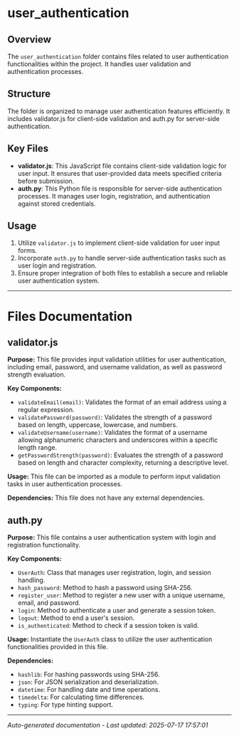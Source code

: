 # user_authentication

## Overview
The `user_authentication` folder contains files related to user authentication functionalities within the project. It handles user validation and authentication processes.

## Structure
The folder is organized to manage user authentication features efficiently. It includes validator.js for client-side validation and auth.py for server-side authentication.

## Key Files
- **validator.js**: This JavaScript file contains client-side validation logic for user input. It ensures that user-provided data meets specified criteria before submission.
- **auth.py**: This Python file is responsible for server-side authentication processes. It manages user login, registration, and authentication against stored credentials.

## Usage
1. Utilize `validator.js` to implement client-side validation for user input forms.
2. Incorporate `auth.py` to handle server-side authentication tasks such as user login and registration.
3. Ensure proper integration of both files to establish a secure and reliable user authentication system.

---

# Files Documentation

## validator.js

**Purpose:** This file provides input validation utilities for user authentication, including email, password, and username validation, as well as password strength evaluation.

**Key Components:**
- `validateEmail(email)`: Validates the format of an email address using a regular expression.
- `validatePassword(password)`: Validates the strength of a password based on length, uppercase, lowercase, and numbers.
- `validateUsername(username)`: Validates the format of a username allowing alphanumeric characters and underscores within a specific length range.
- `getPasswordStrength(password)`: Evaluates the strength of a password based on length and character complexity, returning a descriptive level.

**Usage:** This file can be imported as a module to perform input validation tasks in user authentication processes.

**Dependencies:** This file does not have any external dependencies.

## auth.py

**Purpose:** This file contains a user authentication system with login and registration functionality.

**Key Components:**
- `UserAuth`: Class that manages user registration, login, and session handling.
- `hash_password`: Method to hash a password using SHA-256.
- `register_user`: Method to register a new user with a unique username, email, and password.
- `login`: Method to authenticate a user and generate a session token.
- `logout`: Method to end a user's session.
- `is_authenticated`: Method to check if a session token is valid.

**Usage:** Instantiate the `UserAuth` class to utilize the user authentication functionalities provided in this file.

**Dependencies:**
- `hashlib`: For hashing passwords using SHA-256.
- `json`: For JSON serialization and deserialization.
- `datetime`: For handling date and time operations.
- `timedelta`: For calculating time differences.
- `typing`: For type hinting support.

---
*Auto-generated documentation - Last updated: 2025-07-17 17:57:01*
